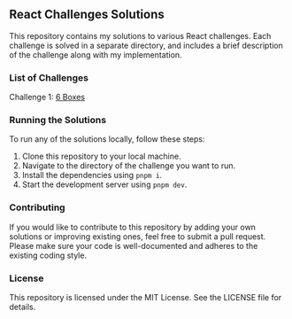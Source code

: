 ## React Challenges Solutions

This repository contains my solutions to various React challenges. Each challenge is solved in a separate directory, and includes a brief description of the challenge along with my implementation.

### List of Challenges

Challenge 1: [6 Boxes](https://github.com/0xanonymeow/react-challenges/tree/main/1-6-boxes)

### Running the Solutions

To run any of the solutions locally, follow these steps:

1. Clone this repository to your local machine.
2. Navigate to the directory of the challenge you want to run.
3. Install the dependencies using `pnpm i`.
4. Start the development server using `pnpm dev`.

### Contributing

If you would like to contribute to this repository by adding your own solutions or improving existing ones, feel free to submit a pull request. Please make sure your code is well-documented and adheres to the existing coding style.

### License

This repository is licensed under the MIT License. See the LICENSE file for details.

